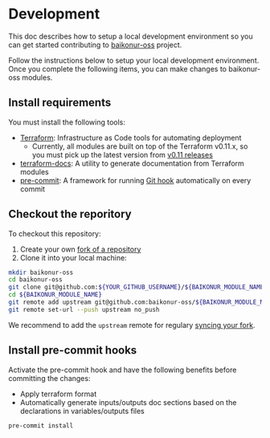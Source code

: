 # Development

This doc describes how to setup a local development environment so you can get started contributing to [baikonur-oss](https://github.com/baikonur-oss) project.

Follow the instructions below to setup your local development environment. Once you complete the following items, you can make changes to baikonur-oss modules.

## Install requirements

You must install the following tools:

- [Terraform](https://www.terraform.io/): Infrastructure as Code tools for automating deployment
  - Currently, all modules are built on top of the Terraform v0.11.x, so you must pick up the latest version from [v0.11 releases](https://releases.hashicorp.com/terraform/)
- [terraform-docs](https://github.com/segmentio/terraform-docs): A utility to generate documentation from Terraform modules
- [pre-commit](https://pre-commit.com/): A framework for running [Git hook](https://git-scm.com/docs/githooks) automatically on every commit

## Checkout the reporitory

To checkout this repository:

1. Create your own [fork of a repository](https://help.github.com/articles/fork-a-repo/)
1. Clone it into your local machine:

```bash
mkdir baikonur-oss
cd baikonur-oss
git clone git@github.com:${YOUR_GITHUB_USERNAME}/${BAIKONUR_MODULE_NAME}.git
cd ${BAIKONUR_MODULE_NAME}
git remote add upstream git@github.com:baikonur-oss/${BAIKONUR_MODULE_NAME}.git
git remote set-url --push upstream no_push
```

We recommend to add the `upstream` remote for regulary [syncing your fork](https://help.github.com/articles/syncing-a-fork/).

## Install pre-commit hooks

Activate the pre-commit hook and have the following benefits before committing the changes:

- Apply terraform format
- Automatically generate inputs/outputs doc sections based on the declarations in variables/outputs files

```bash
pre-commit install
```
